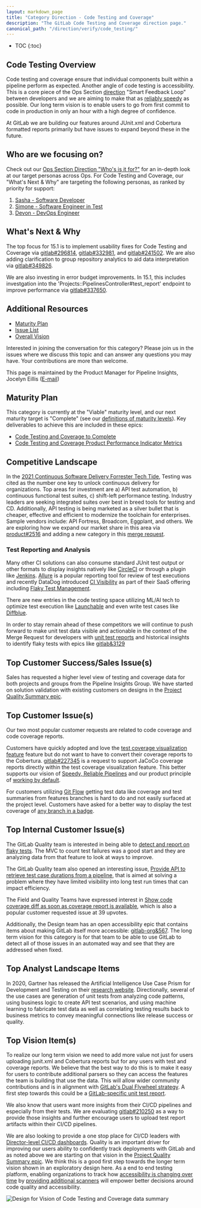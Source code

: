 ```yaml
---
layout: markdown_page
title: "Category Direction - Code Testing and Coverage"
description: "The GitLab Code Testing and Coverage direction page."
canonical_path: "/direction/verify/code_testing/"
---
```


- TOC
{:toc}

## Code Testing Overview

Code testing and coverage ensure that individual components built within a pipeline perform as expected.  Another angle of code testing is accessibility. This is a core piece of the Ops Section [direction](/direction/ops/#smart-feedback-loop) "Smart Feedback Loop" between developers and we are aiming to make that as [reliably speedy](/direction/ops/#speedy-reliable-pipelines) as possible. Our long term vision is to enable users to go from first commit to code in production in only an hour with a high degree of confidence.

At GitLab we are building our features around JUnit.xml and Cobertura formatted reports primarily but have issues to expand beyond these in the future.

## Who are we focusing on? 

Check out our [Ops Section Direction "Who's is it for?"](/direction/ops/#who-is-it-for) for an in-depth look at our target personas across Ops. For Code Testing and Coverage, our "What's Next & Why" are targeting the following personas, as ranked by priority for support: 
1. [Sasha - Software Developer](https://about.gitlab.com/handbook/product/personas/#sasha-software-developer)
1. [Simone - Software Engineer in Test](https://about.gitlab.com/handbook/product/personas/#simone-software-engineer-in-test)
1. [Devon - DevOps Engineer](https://about.gitlab.com/handbook/product/personas/#devon-devops-engineer)

## What's Next & Why

The top focus for 15.1 is to implement usability fixes for Code Testing and Coverage via [gitlab#296814](https://gitlab.com/gitlab-org/gitlab/-/issues/296814), [gitlab#332981](https://gitlab.com/gitlab-org/gitlab/-/issues/332981), and [gitlab#241502](https://gitlab.com/gitlab-org/gitlab/-/issues/241502). We are also adding clarification to group repository analytics to aid data interpretation via [gitlab#349826](https://gitlab.com/gitlab-org/gitlab/-/issues/349826).

We are also investing in error budget improvements. In 15.1, this includes investgation into the 'Projects::PipelinesController#test_report' endpoint to improve performance via [gitlab#337650](https://gitlab.com/gitlab-org/gitlab/-/issues/337650).

## Additional Resources

- [Maturity Plan](#maturity-plan)
- [Issue List](https://gitlab.com/groups/gitlab-org/-/issues?scope=all&utf8=%E2%9C%93&state=opened&label_name[]=Category%3ACode%20Testing%20and%20Coverage)
- [Overall Vision](/direction/ops/#verify)

Interested in joining the conversation for this category? Please join us in the issues where we discuss this topic and can answer any questions you may have. Your contributions are more than welcome.

This page is maintained by the Product Manager for Pipeline Insights, Jocelyn Eillis ([E-mail](mailto:jeillis@gitlab.com))

## Maturity Plan

This category is currently at the "Viable" maturity level, and our next maturity target is "Complete" (see our [definitions of maturity levels](/direction/maturity/)). Key deliverables to achieve this are included in these epics:

* [Code Testing and Coverage to Complete](https://gitlab.com/groups/gitlab-org/-/epics/7512)
* [Code Testing and Coverage Product Performance Indicator Metrics](https://gitlab.com/groups/gitlab-org/-/epics/4528)

## Competitive Landscape

In the [2021 Continuous Software Delivery Forrester Tech Tide](https://www.forrester.com/report/The+Forrester+Tech+Tide+Continuous+Software+Delivery+Q1+2021/-/E-RES161669), Testing was cited as the number one key to unlock continuous delivery for organizations. Top areas for investment are a) API test automation, b) continuous functional test suites, c) shift-left performance testing. Industry leaders are seeking integrated suites over best in breed tools for testing and CD. Additionally, API testing is being marketed as a silver bullet that is cheaper, effective and efficient to modernize the toolchain for enterprises. Sample vendors include: API Fortress, Broadcom, Eggplant, and  others. We are exploring how we expand our market share in this area via [product#2516](https://gitlab.com/gitlab-com/Product/-/issues/2516) and adding a new category in this [merge request](https://gitlab.com/gitlab-com/www-gitlab-com/-/merge_requests/80183). 

### Test Reporting and Analysis

Many other CI solutions can also consume standard JUnit test output or other formats to display insights natively like [CircleCI](https://circleci.com/docs/2.0/collect-test-data/) or through a plugin like [Jenkins](https://plugins.jenkins.io/junit). [Allure](https://demo.qameta.io/allure/) is a popular reporting tool for review of test executions and recently DataDog introduced [CI Visibility](https://docs.datadoghq.com/continuous_integration/) as part of their SaaS offering including [Flaky Test Management](https://docs.datadoghq.com/continuous_integration/guides/flaky_test_management/).

There are new entries in the code testing space utilizing ML/AI tech to optimize test execution like [Launchable](https://launchableinc.com/solution/) and even write test cases like [Diffblue](https://www.diffblue.com/).

In order to stay remain ahead of these competitors we will continue to push forward to make unit test data visible and actionable in the context of the Merge Request for developers with [unit test reports](https://docs.gitlab.com/ee/ci/unit_test_reports.html#viewing-unit-test-reports-on-gitlab) and historical insights to identify flaky tests with epics like [gitlab&3129](https://gitlab.com/groups/gitlab-org/-/epics/3129)

## Top Customer Success/Sales Issue(s)

Sales has requested a higher level view of testing and coverage data for both projects and groups from the Pipeline Insights Group. We have started on solution validation with existing customers on designs in the [Project Quality Summary epic](https://gitlab.com/groups/gitlab-org/-/epics/5430). 

## Top Customer Issue(s)

Our two most popular customer requests are related to code coverage and code coverage reports. 

Customers have quickly adopted and love the [test coverage visualization feature](https://docs.gitlab.com/ee/user/project/merge_requests/test_coverage_visualization.html) feature but do not want to have to convert their coverage reports to the Cobertura. [gitlab#227345](https://gitlab.com/gitlab-org/gitlab/-/issues/227345) is a request to support JaCoCo coverage reports directly within the test coverage visualization feature. This better supports our vision of [Speedy, Reliable Pipelines](https://about.gitlab.com/direction/ops/#speedy-reliable-pipelines) and our product principle of [working by default](https://about.gitlab.com/handbook/product/product-principles/#configuration-principles).

For customers utilizing [Git Flow](https://about.gitlab.com/blog/2020/03/05/what-is-gitlab-flow/) getting test data like coverage and test summaries from features branches is hard to do and not easily surfaced at the project level. Customers have asked for a better way to display the test coverage of [any branch in a badge](https://gitlab.com/gitlab-org/gitlab/-/issues/27093).

## Top Internal Customer Issue(s)

The GitLab Quality team is interested in being able to [detect and report on flaky tests](https://gitlab.com/gitlab-org/gitlab/-/issues/3673). The MVC to count test failures was a good start and they are analyzing data from that feature to look at ways to improve.

The GitLab Quality team also opened an interesting issue, [Provide API to retrieve test case durations from a pipeline](https://gitlab.com/gitlab-org/gitlab/issues/14954), that is aimed at solving a problem where they have limited visibility into long test run times that can impact efficiency.

The Field and Quality Teams have expressed interest in [Show code coverage diff as soon as coverage report is available](https://gitlab.com/gitlab-org/gitlab/-/issues/236248), which is also a popular customer requested issue at 39 upvotes. 

Additionally, the Design team has an open accessibility epic that contains items about making GitLab itself more accessible: [gitlab-org&567](https://gitlab.com/groups/gitlab-org/-/epics/567). The long term vision for this category is for that team to be able to use GitLab to detect all of those issues in an automated way and see that they are addressed when fixed.

## Top Analyst Landscape Items

In 2020, Gartner has released the Artificial Intelligence Use Case Prism for Development and Testing on their [research website](https://www.gartner.com/en/documents/3994888/infographic-artificial-intelligence-use-case-prism-for-d). Directionally, several of the use cases are generation of unit tests from analyzing code patterns, using business logic to create API test scenarios, and using machine learning to fabricate test data as well as correlating testing results back to business metrics to convey meaningful connections like release success or quality. 

## Top Vision Item(s)

To realize our long term vision we need to add more value not just for users uploading junit.xml and Cobertura reports but for any users with test and coverage reports. We believe that the best way to do this is to make it easy for users to contribute additional parsers so they can access the features the team is building that use the data. This will allow wider community contributions and is in alignment with [GitLab's Dual Flywheel strategy](https://about.gitlab.com/company/strategy/#dual-flywheels). A first step towards this could be a [GitLab-specific unit test report](https://gitlab.com/gitlab-org/gitlab/-/issues/247975). 

We also know that users want more insights from their CI/CD pipelines and especially from their tests. We are evaluating [gitlab#210250](https://gitlab.com/gitlab-org/gitlab/-/issues/210250) as a way to provide those insights and further encourage users to upload test report artifacts within their CI/CD pipelines.

We are also looking to provide a one stop place for CI/CD leaders with [Director-level CI/CD dashboards](https://gitlab.com/gitlab-org/gitlab/issues/199739). Quality is an important driver for improving our users ability to confidently track deployments with GitLab and as noted above we are starting on that vision in the [Project Quality Summary epic](https://gitlab.com/groups/gitlab-org/-/epics/5430). We think this is a good first step towards the longer term vision shown in an exploratory design here. As a end to end testing platform, enabling organizations to track how [accessibility is changing over time](https://gitlab.com/gitlab-org/gitlab/issues/36171) by [providing additional scanners](https://gitlab.com/gitlab-org/gitlab/-/issues/218551) will empower better decisions around code quality and accessibility.

![Design for Vision of Code Testing and Coverage data summary](/images/code-testing-data-view-vision.png)

